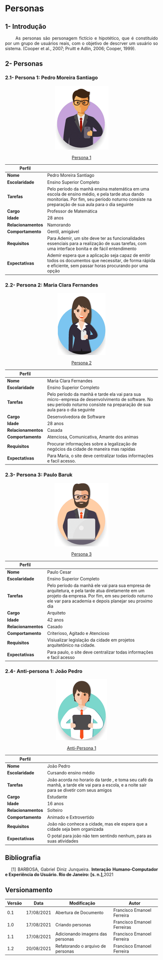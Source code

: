 # Personas

## 1- Introdução


<p align = "justify"> &emsp;&emsp; As personas são personagem fictício e hipotético, que é constituido por um grupo de usuários reais, com o objetivo de descrver um usuário so sistema. (Cooper et al., 2007; Pruitt e Adlin,
2006; Cooper, 1999). </p>


## 2- Personas


### 2.1- Persona 1: Pedro Moreira Santiago
<center>

![](../images/personas/pedro.png)

[Persona 1](../images/personas/pedro.png) 

|**Perfil** | |
|--|-----|
|**Nome**| Pedro Moreira Santiago  |
| **Escolaridade**| Ensino Superior Completo|
| **Tarefas**| Pelo período da manhã ensina matemática em uma escola de ensino médio, e pela tarde atua dando monitorias. Por fim, seu período noturno consiste na preparação de sua aula para o dia seguinte|
|**Cargo**| Professor de Matemática  |
|**Idade**| 28 anos   |
|**Relacionamentos**| Namorando|
|**Comportamento**| Gentil, amigável|
| **Requisitos** | Para Ademir, um site deve ter as funcionalidades essenciais para a realização de suas tarefas, com uma interface bonita e de fácil entendimento|
|**Expectativas**| Ademir espera que a aplicação seja capaz de emitir todos os documentos que necessitar, de forma rápida e eficiente, sem passar horas procurando por uma opção|

</center>


### 2.2- Persona 2: Maria Clara Fernandes

<center>

![](../images/personas/maria.png) 

[Persona 2](../images/personas/maria.png) 

|**Perfil** | |
|--|-----|
|**Nome**| Maria Clara Fernandes  |
| **Escolaridade**| Ensino Superior Completo|
| **Tarefas**| Pelo período da manhã e tarde ela vai para sua micro-empresa de desenvolvimento de software. No seu período noturno consiste na preparação de sua aula para o dia seguinte|
|**Cargo**| Desenvolvedora de Software  |
|**Idade**| 28 anos   |
|**Relacionamentos**| Casada|
|**Comportamento**| Atenciosa, Comunicativa, Amante dos animas|
| **Requisitos** | Procurar informações sobre a legalização de negócios da cidade de maneira mas rapidas|
|**Expectativas**| Para Maria, o site deve centralizar todas informações e facil acesso.|

</center>


### 2.3- Persona 3: Paulo Baruk

<center>

![](../images/personas/paulo.png)

[Persona 3](../images/personas/paulo.png) 

|**Perfil** | |
|--|-----|
|**Nome**| Paulo Cesar  |
| **Escolaridade**| Ensino Superior Completo|
| **Tarefas**| Pelo período da manhã ele vai para sua empresa de arquitetura, e pela tarde atua diretamente em um projeto da empresa. Por fim, em seu período noturno ele var para academia e depois planejar seu proximo dia |
|**Cargo**| Arquiteto  |
|**Idade**| 42 anos   |
|**Relacionamentos**| Casado|
|**Comportamento**| Criterioso, Agitado e Atencioso|
| **Requisitos** | Visiualizar legislação da cidade em projetos arquitetônico na cidade.|
|**Expectativas**| Para paulo, o site deve centralizar todas informações e facil acesso|

</center>

### 2.4-  Anti-persona 1: João Pedro

<center>

![](../images/personas/joao.png)

[Anti-Persona 1](../images/personas/joao.png) 

|**Perfil** | |
|--|-----|
|**Nome**| João Pedro  |
| **Escolaridade**| Cursando ensino médio|
| **Tarefas**| João acorda no horario da tarde , e toma seu café da manhã, a tarde ele vai para a escola, e a noite sair para se divetir com seus amigos|
|**Cargo**| Estudante  |
|**Idade**| 16 anos   |
|**Relacionamentos**| Solteiro|
|**Comportamento**| Animado e Extrovertido |
| **Requisitos** | João não conhece a cidade, mas ele espera que a cidade seja bem organizada|
|**Expectativas**| O potal para joão não tem sentindo nenhum, para as suas atividades|

</center>


## Bibliografia


<p style="text-align: justify; text-indent: 20px">[1] BARBOSA, Gabriel Diniz Junqueira. <b>Interação Humano-Computador e Experiência do Usuário. Rio de Janeiro: [s. n.],</b>2021</p>

## Versionamento
| Versão | Data | Modificação | Autor |
|--|--|--|--|
|0.1|17/08/2021| Abertura de Documento | Francisco Emanoel Ferreira |
| 1.0 | 17/08/2021| Criando personas| Francisco Emanoel Ferreiras|
| 1.1 | 17/08/2021| Adicionando imagens das personas| Francisco Emanoel Ferreira |
| 1.2 | 20/08/2021 | Refatorando o arquivo de personas | Francisco Emanoel Ferreira |